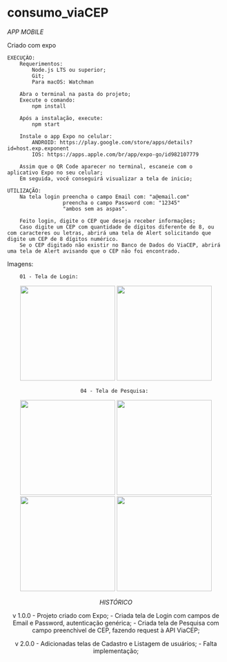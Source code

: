 # consumo_viaCEP

*APP MOBILE*

Criado com expo 

    EXECUÇÃO:
        Requerimentos:
            Node.js LTS ou superior;
            Git;
            Para macOS: Watchman
            
        Abra o terminal na pasta do projeto;
        Execute o comando:
            npm install
            
        Após a instalação, execute:
            npm start
            
        Instale o app Expo no celular:
            ANDROID: https://play.google.com/store/apps/details?id=host.exp.exponent
            IOS: https://apps.apple.com/br/app/expo-go/id982107779
            
        Assim que o QR Code aparecer no terminal, escaneie com o aplicativo Expo no seu celular;
        Em seguida, você conseguirá visualizar a tela de inicio;
        
    UTILIZAÇÃO:
        Na tela login preencha o campo Email com: "a@email.com"
                      preencha o campo Password com: "12345"
                      "ambos sem as aspas".
        
        Feito login, digite o CEP que deseja receber informações;
        Caso digite um CEP com quantidade de dígitos diferente de 8, ou com caracteres ou letras, abrirá uma tela de Alert solicitando que digite um CEP de 8 dígitos numérico.
        Se o CEP digitado não existir no Banco de Dados do ViaCEP, abrirá uma tela de Alert avisando que o CEP não foi encontrado.

  Imagens:
   
        01 - Tela de Login: 
    
   <div  align ="center"> <img width="220px" heigth="360px" src ="https://user-images.githubusercontent.com/53611115/117585821-e07c2400-b0ea-11eb-92a5-5c6a8bf6e6f5.jpeg">
        <img width="220px" heigth="360px" src ="https://user-images.githubusercontent.com/53611115/117585823-e114ba80-b0ea-11eb-8f6c-473c80dfccd5.jpeg">
    <div>
    
   
    04 - Tela de Pesquisa: 
   
   <div  align ="center"> 
        <img width="220px" heigth="360px" src ="https://user-images.githubusercontent.com/53611115/117585825-e1ad5100-b0ea-11eb-9fbd-9c494ca15967.jpeg">
        <img width="220px" heigth="360px" src ="https://user-images.githubusercontent.com/53611115/117585826-e245e780-b0ea-11eb-87fc-f4b225d98df5.jpeg">
        <img width="220px" heigth="360px" src ="https://user-images.githubusercontent.com/53611115/117585827-e245e780-b0ea-11eb-9955-1941abc3dd22.jpeg">
        <img width="220px" heigth="360px" src ="https://user-images.githubusercontent.com/53611115/117585828-e2de7e00-b0ea-11eb-9e47-84a3663f23c2.jpeg">
   <div>

*HISTÓRICO*

v 1.0.0
    - Projeto criado com Expo;
    - Criada tela de Login com campos de Email e Password, autenticação genérica;
    - Criada tela de Pesquisa com campo preenchivel de CEP, fazendo request à API ViaCEP;

v 2.0.0
    - Adicionadas telas de Cadastro e Listagem de usuários;
    - Falta implementação;